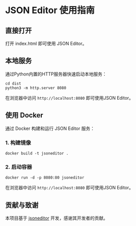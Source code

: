 # JSON Editor 使用指南

## 直接打开
打开 index.html 即可使用 JSON Editor。

## 本地服务

通过Python内置的HTTP服务器快速启动本地服务：

```shell
cd dist
python3 -m http.server 8080
```

在浏览器中访问 `http://localhost:8080` 即可使用JSON Editor。

## 使用 Docker

通过 Docker 构建和运行 JSON Editor 服务：

### 1. 构建镜像

```shell
docker build -t jsoneditor .
```

### 2. 启动容器

```shell
docker run -d -p 8080:80 jsoneditor
```

在浏览器中访问 `http://localhost:8080` 即可使用JSON Editor。

## 贡献与致谢

本项目基于 [jsoneditor](https://github.com/josdejong/jsoneditor) 开发，感谢其开发者的贡献。

